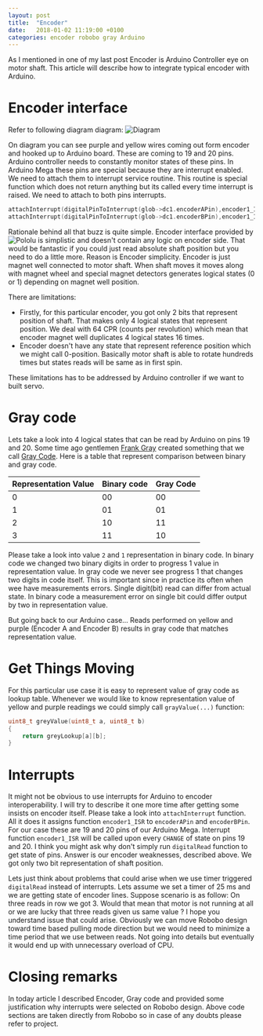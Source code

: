 ```yaml
---
layout: post
title:  "Encoder"
date:   2018-01-02 11:19:00 +0100
categories: encoder robobo gray Arduino
---
```


As I mentioned in one of my last post Encoder is Arduino Controller eye on motor
shaft. This article will describe how to integrate typical encoder with Arduino. 

# Encoder interface

Refer to following diagram diagram:
![Diagram](https://leszek-wojcik.github.io/robobo/images/Servo_ArduinoMega.jpg)

On diagram you can see purple and yellow wires coming out form encoder and
hooked up to Arduino board. These are coming to 19 and 20 pins. Arduino
controller needs to constantly monitor states of these pins. 
In Arduino Mega these pins are special because they are interrupt enabled. We
need to attach them to interrupt service routine. This routine is special
function which does not return anything but its called every time interrupt is
raised. We need to attach to both pins interrupts.

```C
attachInterrupt(digitalPinToInterrupt(glob->dc1.encoderAPin),encoder1_ISR, CHANGE);
attachInterrupt(digitalPinToInterrupt(glob->dc1.encoderBPin),encoder1_ISR, CHANGE);
```

Rationale behind all that buzz is quite simple. Encoder interface provided by
![Pololu](https://www.pololu.com/product/2827) is simplistic and doesn't contain
any logic on encoder side. That would be fantastic if you could just read
absolute shaft position but you need to do a little more. Reason
is Encoder simplicity. Encoder is just magnet well connected to motor
shaft. When shaft moves it moves along with magnet wheel and special magnet
detectors generates logical states (0 or 1) depending on magnet well position.

There are limitations:
- Firstly, for this particular encoder, you got only 2 bits that represent
  position of shaft. That makes only 4 logical states that represent position.
  We deal with 64 CPR (counts per revolution) which mean that encoder magnet
  well duplicates 4 logical states 16 times. 
- Encoder doesn't have any state that represent reference position which we
  might call 0-position. Basically motor shaft is able to rotate hundreds times
  but states reads will be same as in first spin.

These limitations has to be addressed by Arduino controller if we want to built
servo.

# Gray code

Lets take a look into 4 logical states that can be read by Arduino on pins 19
and 20. Some time ago gentlemen [Frank
Gray](https://en.wikipedia.org/wiki/Frank_Gray_(researcher)) created something
that we call [Gray Code](https://en.wikipedia.org/wiki/Gray_code). Here is a
table that represent comparison between binary and gray code. 

|Representation Value|Binary code|Gray Code|
|--------------------|-----------|---------|
|                   0|         00|       00|
|                   1|         01|       01|
|                   2|         10|       11|
|                   3|         11|       10|

Please take a look into value `2` and `1` representation in binary code. 
In binary code we changed two binary digits in order to progress 1 value
in representation value. In gray code we never see progress 1 that changes two
digits in code itself. This is important since in practice its often when wee have
measurements errors. Single digit(bit) read can differ from actual state. In
binary code a measurement error on single bit could differ output by two in
representation value. 

But going back to our Arduino case... Reads performed on yellow and purple
(Encoder A and Encoder B) results in gray code that matches representation
value. 

# Get Things Moving

For this particular use case it is easy to represent value of gray code as lookup
table. Whenever we would like to know representation value of yellow and purple
readings we could simply call `grayValue(...)` function:

```C
uint8_t greyValue(uint8_t a, uint8_t b)
{
    return greyLookup[a][b];
}
```

# Interrupts

It might not be obvious to use interrupts for Arduino to encoder
interoperability. I will try to describe it one more time after getting some
insists on encoder itself. Please take a look into `attachInterrupt` function.
All it does it assigns function `encoder1_ISR` to `encoderAPin` and
`encoderBPin`. For our case these are 19 and 20 pins of our Arduino Mega.
Interrupt function `encoder1_ISR` will be called upon every `CHANGE` of state on
pins 19 and 20. I think you might ask why don't simply run `digitalRead`
function to get state of pins. Answer is our encoder weaknesses, described
above. We got only two bit representation of shaft position. 

Lets just think about problems that could arise when we use timer triggered
`digitalRead` instead of interrupts. Lets assume we set a timer of 25 ms and we
are getting state of encoder lines. Suppose scenario is as follow: On three
reads in row we got 3. Would that mean that motor is not running at all or we are lucky
that three reads given us same value ? I hope you understand issue that could
arise. Obviously we can move Robobo design toward time based pulling mode
direction but we would need to minimize a time period that we use between reads.
Not going into details but eventually it would end up with unnecessary overload
of CPU.

# Closing remarks

In today article I described Encoder, Gray code and provided some justification
why interrupts were selected on Robobo design. Above code sections are taken
directly from Robobo so in case of any doubts please refer to project. 
 


